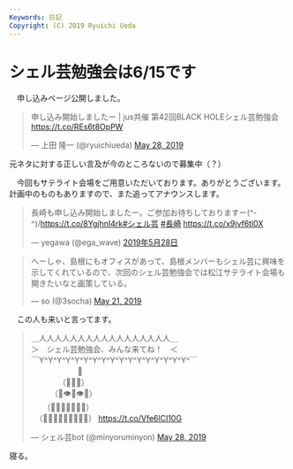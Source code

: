 ```yaml
---
Keywords: 日記
Copyright: (C) 2019 Ryuichi Ueda
---
```


# シェル芸勉強会は6/15です

　申し込みページ公開しました。

<blockquote class="twitter-tweet" data-partner="tweetdeck"><p lang="ja" dir="ltr">申し込み開始しましたー | jus共催 第42回BLACK HOLEシェル芸勉強会 <a href="https://t.co/REs6t8OpPW">https://t.co/REs6t8OpPW</a></p>&mdash; 上田 隆一 (@ryuichiueda) <a href="https://twitter.com/ryuichiueda/status/1133192844007464960?ref_src=twsrc%5Etfw">May 28, 2019</a></blockquote>
<script async src="https://platform.twitter.com/widgets.js" charset="utf-8"></script>


元ネタに対する正しい言及が今のところないので募集中（？）


　今回もサテライト会場をご用意いただいております。ありがとうございます。計画中のものもありますので、また追ってアナウンスします。

<blockquote class="twitter-tweet" data-lang="ja"><p lang="ja" dir="ltr">長崎も申し込み開始しましたー。ご参加お待ちしておりますー(^-^)/<a href="https://t.co/8YgjhnI4rk">https://t.co/8YgjhnI4rk</a><a href="https://twitter.com/hashtag/%E3%82%B7%E3%82%A7%E3%83%AB%E8%8A%B8?src=hash&amp;ref_src=twsrc%5Etfw">#シェル芸</a> <a href="https://twitter.com/hashtag/%E9%95%B7%E5%B4%8E?src=hash&amp;ref_src=twsrc%5Etfw">#長崎</a> <a href="https://t.co/x9jvf6tl0X">https://t.co/x9jvf6tl0X</a></p>&mdash; yegawa (@ega_wave) <a href="https://twitter.com/ega_wave/status/1133268398471667712?ref_src=twsrc%5Etfw">2019年5月28日</a></blockquote>
<script async src="https://platform.twitter.com/widgets.js" charset="utf-8"></script>


<blockquote class="twitter-tweet" data-partner="tweetdeck"><p lang="ja" dir="ltr">へーしゃ、島根にもオフィスがあって、島根メンバーもシェル芸に興味を示してくれているので、次回のシェル芸勉強会では松江サテライト会場も開きたいなと画策している。</p>&mdash; so (@3socha) <a href="https://twitter.com/3socha/status/1130725798359384064?ref_src=twsrc%5Etfw">May 21, 2019</a></blockquote>
<script async src="https://platform.twitter.com/widgets.js" charset="utf-8"></script>


　この人も来いと言ってます。

<blockquote class="twitter-tweet" data-partner="tweetdeck"><p lang="ja" dir="ltr">＿人人人人人人人人人人人人人人人人人＿<br>＞　シェル芸勉強会、みんな来てね！　＜<br>￣Y^Y^Y^Y^Y^Y^Y^Y^Y^Y^Y^Y^Y^Y^Y^Y^Y^￣<br>　　　　　　👑<br>　　　　（💩💩💩）<br>　　　（💩👁💩👁💩）<br>　　（💩💩💩👃💩💩💩）<br>　（💩💩💩💩👄💩💩💩💩） <a href="https://t.co/Vfe6lCI10G">https://t.co/Vfe6lCI10G</a></p>&mdash; シェル芸bot (@minyoruminyon) <a href="https://twitter.com/minyoruminyon/status/1133383308107223040?ref_src=twsrc%5Etfw">May 28, 2019</a></blockquote>
<script async src="https://platform.twitter.com/widgets.js" charset="utf-8"></script>


寝る。
